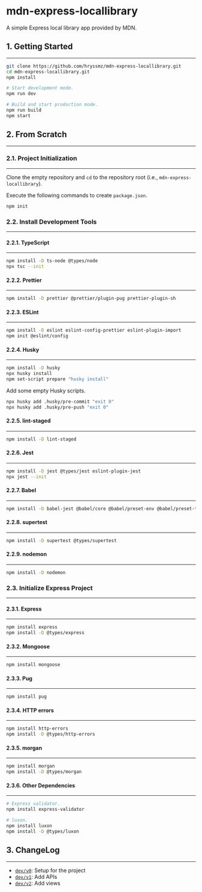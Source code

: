 # mdn-express-locallibrary

A simple Express local library app provided by MDN.

## 1. Getting Started

---

```bash
git clone https://github.com/hryssmz/mdn-express-locallibrary.git
cd mdn-express-locallibrary.git
npm install

# Start development mode.
npm run dev

# Build and start production mode.
npm run build
npm start
```

## 2. From Scratch

---

### 2.1. Project Initialization

---

Clone the empty repository and `cd` to the repository root (i.e., `mdn-express-locallibrary`).

Execute the following commands to create `package.json`.

```bash
npm init
```

### 2.2. Install Development Tools

---

#### 2.2.1. TypeScript

---

```bash
npm install -D ts-node @types/node
npx tsc --init
```

#### 2.2.2. Prettier

---

```bash
npm install -D prettier @prettier/plugin-pug prettier-plugin-sh
```

#### 2.2.3. ESLint

---

```bash
npm install -D eslint eslint-config-prettier eslint-plugin-import
npm init @eslint/config
```

#### 2.2.4. Husky

---

```bash
npm install -D husky
npx husky install
npm set-script prepare "husky install"
```

Add some empty Husky scripts.

```bash
npx husky add .husky/pre-commit "exit 0"
npx husky add .husky/pre-push "exit 0"
```

#### 2.2.5. lint-staged

---

```bash
npm install -D lint-staged
```

#### 2.2.6. Jest

---

```bash
npm install -D jest @types/jest eslint-plugin-jest
npx jest --init
```

#### 2.2.7. Babel

---

```bash
npm install -D babel-jest @babel/core @babel/preset-env @babel/preset-typescript
```

#### 2.2.8. supertest

---

```bash
npm install -D supertest @types/supertest
```

#### 2.2.9. nodemon

---

```bash
npm install -D nodemon
```

### 2.3. Initialize Express Project

---

#### 2.3.1. Express

---

```bash
npm install express
npm install -D @types/express
```

#### 2.3.2. Mongoose

---

```bash
npm install mongoose
```

#### 2.3.3. Pug

---

```bash
npm install pug
```

#### 2.3.4. HTTP errors

---

```bash
npm install http-errors
npm install -D @types/http-errors
```

#### 2.3.5. morgan

---

```bash
npm install morgan
npm install -D @types/morgan
```

#### 2.3.6. Other Dependencies

---

```bash
# Express validator.
npm install express-validator

# luxon.
npm install luxon
npm install -D @types/luxon
```

## 3. ChangeLog

---

- [`dev/v0`](https://github.com/hryssmz/mdn-express-locallibrary/commit/966326c4740830915d88285d35a073ba85927d9c): Setup for the project
- [`dev/v1`](https://github.com/hryssmz/mdn-express-locallibrary/commit/9b1ad5d760514b8b36c5dba14dd2264e5818eb7e): Add APIs
- [`dev/v2`](https://github.com/hryssmz/mdn-express-locallibrary/commit/fd6af18ae7126623dce15722297af5e2ca365bd6): Add views
